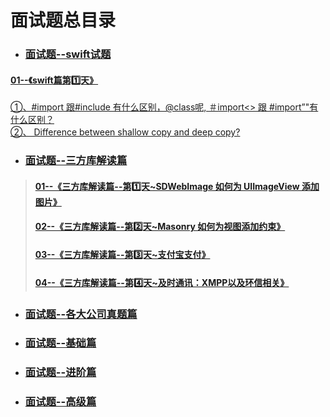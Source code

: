# 面试题总目录



* ### [面试题--swift试题](https://github.com/liyuunxiangGit/iOS--InterviewQuestions/tree/master/iOS面试题--每日十题汇总/面试题--swift试题)
#### [01--《swift篇第1️⃣天》](https://github.com/liyuunxiangGit/iOS--InterviewQuestions/blob/master/iOS面试题--每日十题汇总/面试题--swift试题/01--《swift篇第1%EF%B8%8F⃣天》.md)

[①、#import 跟#include 有什么区别，@class呢, ＃import<> 跟 #import”"有什么区别？](https://github.com/liyuunxiangGit/iOS--InterviewQuestions/blob/master/iOS面试题--每日十题汇总/面试题--基础篇/01--《iOS基础篇~每日十题之第1%EF%B8%8F⃣天》.md#1%EF%B8%8F⃣-import-跟include-有什么区别class呢-import-跟-import有什么区别)
<br>
[②、 Difference between shallow copy and deep copy?](https://github.com/liyuunxiangGit/iOS--InterviewQuestions/blob/master/iOS面试题--每日十题汇总/面试题--基础篇/01--《iOS基础篇~每日十题之第1%EF%B8%8F⃣天》.md#2%EF%B8%8F⃣-difference-between-shallow-copy-and-deep-copy)<br>

* ### [面试题--三方库解读篇](https://github.com/liyuunxiangGit/iOS--InterviewQuestions/tree/master/iOS面试题--每日十题汇总/面试题--三方库解读篇)
> #### [01--《三方库解读篇--第1️⃣天~SDWebImage 如何为 UIImageView 添加图片》](https://github.com/liyuunxiangGit/iOS--InterviewQuestions/blob/master/iOS面试题--每日十题汇总/面试题--三方库解读篇/01--《三方库解读篇--第1%EF%B8%8F⃣天%7ESDWebImage%20如何为%20UIImageView%20添加图片》.md)
> #### [02--《三方库解读篇--第2️⃣天~Masonry 如何为视图添加约束》](https://github.com/liyuunxiangGit/iOS--InterviewQuestions/blob/master/iOS面试题--每日十题汇总/面试题--三方库解读篇/02--《三方库解读篇--第2%EF%B8%8F⃣天%7EMasonry%20如何为视图添加约束》.md)
> #### [03--《三方库解读篇--第3️⃣天~支付宝支付》](https://github.com/liyuunxiangGit/iOS--InterviewQuestions/blob/master/iOS面试题--每日十题汇总/面试题--三方库解读篇/03--《三方库解读篇--第3%EF%B8%8F⃣天%7E支付宝支付》.md)
> #### [04--《三方库解读篇--第4️⃣天~及时通讯：XMPP以及环信相关》](https://github.com/liyuunxiangGit/iOS--InterviewQuestions/blob/master/iOS面试题--每日十题汇总/面试题--三方库解读篇/04--《三方库解读篇--第4%EF%B8%8F⃣天%7E及时通讯：XMPP以及环信相关》.md)
* ### [面试题--各大公司真题篇](https://github.com/liyuunxiangGit/iOS--InterviewQuestions/tree/master/iOS面试题--每日十题汇总/面试题--各大公司真题篇)
* ### [面试题--基础篇](https://github.com/liyuunxiangGit/iOS--InterviewQuestions/tree/master/iOS面试题--每日十题汇总/面试题--基础篇)
* ### [面试题--进阶篇](https://github.com/liyuunxiangGit/iOS--InterviewQuestions/tree/master/iOS面试题--每日十题汇总/面试题--进阶篇)
* ### [面试题--高级篇](https://github.com/liyuunxiangGit/iOS--InterviewQuestions/tree/master/iOS面试题--每日十题汇总/面试题--高级篇)


